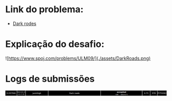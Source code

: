 # Link do problema:

- [Dark rodes](https://www.spoj.com/problems/ULM09/)

# Explicação do desafio:

![https://www.spoj.com/problems/ULM09/](./assets/DarkRoads.png)

# Logs de submissões

![LogsSubmissao](./assets/LogDarkRoads.png)